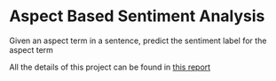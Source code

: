 # Aspect Based Sentiment Analysis
Given an aspect term in a sentence, predict the sentiment label for the aspect term

All the details of this project can be found in [this report](https://github.com/ElefHead/aspect-based-sentiment-analysis/blob/master/comparing-approaches-aspect.pdf)

